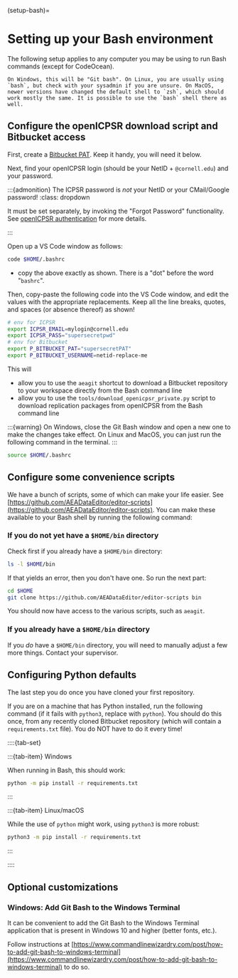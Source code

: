 (setup-bash)=
# Setting up your Bash environment

The following setup applies to any computer you may be using to run Bash commands (except for CodeOcean).

```{note}
On Windows, this will be "Git bash". On Linux, you are usually using `bash`, but check with your sysadmin if you are unsure. On MacOS, newer versions have changed the default shell to `zsh`, which should work mostly the same. It is possible to use the `bash` shell there as well. 
```

## Configure the openICPSR download script and Bitbucket access

First, create a [Bitbucket PAT](bitbucket-authentication). Keep it handy, you will need it below.

Next, find your openICPSR login (should be your NetID + `@cornell.edu`) and your password.

:::{admonition} The ICPSR password is *not* your NetID or your CMail/Google password! 
:class: dropdown

It must be set separately, by invoking the "Forgot Password" functionality. See [openICPSR authentication](openicpsr-authentication) for more details.

:::

Open up a VS Code window as follows:

```bash
code $HOME/.bashrc
```

- copy the above exactly as shown. There is a "dot" before the word "`bashrc`".

Then, copy-paste the following code into the VS Code window, and edit the values with the appropriate replacements. Keep all the line breaks, quotes, and spaces (or absence thereof) as shown!

```bash
# env for ICPSR
export ICPSR_EMAIL=mylogin@cornell.edu
export ICPSR_PASS="supersecretpwd"
# env for Bitbucket
export P_BITBUCKET_PAT="supersecretPAT" 
export P_BITBUCKET_USERNAME=netid-replace-me
```


This will 

- allow you to use the `aeagit` shortcut to download a Bitbucket repository to your workspace directly from the Bash command line
- allow you to use the `tools/download_openicpsr_private.py` script to download replication packages from openICPSR from the Bash command line

:::{warning}
On Windows, close the Git Bash window and open a new one to make the changes take effect. On Linux and MacOS, you can just run the following command in the terminal.
:::

```bash
source $HOME/.bashrc
```

## Configure some convenience scripts

We have a bunch of scripts, some of which can make your life easier. See [https://github.com/AEADataEditor/editor-scripts](https://github.com/AEADataEditor/editor-scripts). You can make these available to your Bash shell by running the following command:

### If you do not yet have a `$HOME/bin` directory

Check first if you already have a `$HOME/bin` directory:

```bash
ls -l $HOME/bin
```

If that yields an error, then you don't have one. So run the next part:

```bash
cd $HOME
git clone https://github.com/AEADataEditor/editor-scripts bin
```

You should now have access to the various scripts, such as `aeagit`.

### If you already have a `$HOME/bin` directory

If you *do* have a `$HOME/bin` directory, you will need to manually adjust a few more things. Contact your supervisor.


## Configuring Python defaults

The last step you do once you have cloned your first repository.

If you are on a machine that has Python installed, run the following command (if it fails with `python3`, replace with `python`). You should do this once, from any recently cloned Bitbucket repository (which will contain a `requirements.txt` file). You do NOT have to do it every time!

::::{tab-set}

:::{tab-item} Windows

When running in Bash, this should work:

```bash
python -m pip install -r requirements.txt
```

:::

:::{tab-item} Linux/macOS

While the use of `python` might work, using `python3` is more robust:

```bash
python3 -m pip install -r requirements.txt
```

:::

::::

## Optional customizations

### Windows: Add Git Bash to the Windows Terminal

It can be convenient to add the Git Bash to the Windows Terminal application that is present in Windows 10 and higher (better fonts, etc.).

Follow instructions at [https://www.commandlinewizardry.com/post/how-to-add-git-bash-to-windows-terminal](https://www.commandlinewizardry.com/post/how-to-add-git-bash-to-windows-terminal) to do so.

